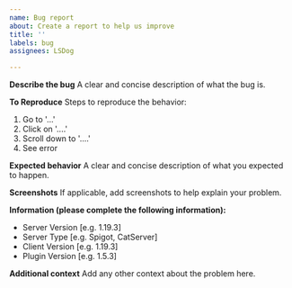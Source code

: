 ```yaml
---
name: Bug report
about: Create a report to help us improve
title: ''
labels: bug
assignees: LSDog

---
```


**Describe the bug**
A clear and concise description of what the bug is.

**To Reproduce**
Steps to reproduce the behavior:
1. Go to '...'
2. Click on '....'
3. Scroll down to '....'
4. See error

**Expected behavior**
A clear and concise description of what you expected to happen.

**Screenshots**
If applicable, add screenshots to help explain your problem.

**Information (please complete the following information):**
 - Server Version [e.g. 1.19.3]
 - Server Type [e.g. Spigot, CatServer]
 - Client Version [e.g. 1.19.3]
 - Plugin Version [e.g. 1.5.3]

**Additional context**
Add any other context about the problem here.
